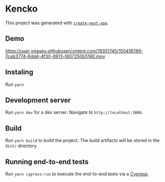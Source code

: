 # Kencko

This project was generated with [`create-next-app`](https://github.com/vercel/next.js/tree/canary/packages/create-next-app).

## Demo

https://user-images.githubusercontent.com/19351745/150418789-7cab3774-6dd4-4f30-8913-f407250b5180.mov


## Instaling

Run `yarn`

## Development server

Run `yarn dev` for a dev server. Navigate to `http://localhost:3000`.

## Build

Run `yarn build` to build the project. The build artifacts will be stored in the `dist/` directory.

## Running end-to-end tests

Run `yarn cypress:run` to execute the end-to-end tests via a [Cypress](https://www.cypress.io/).
